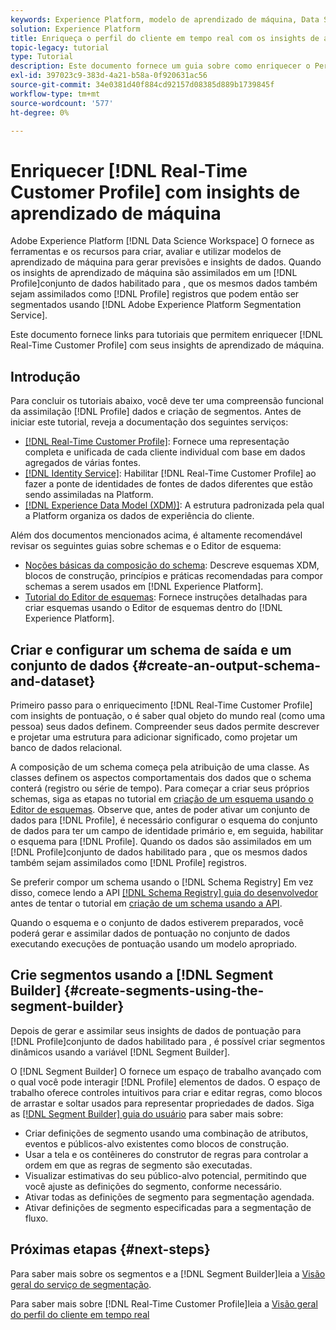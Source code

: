 ```yaml
---
keywords: Experience Platform, modelo de aprendizado de máquina, Data Science Workspace, Perfil do cliente em tempo real, tópicos populares, insights de aprendizado de máquina
solution: Experience Platform
title: Enriqueça o perfil do cliente em tempo real com os insights de aprendizado da máquina
topic-legacy: tutorial
type: Tutorial
description: Este documento fornece um guia sobre como enriquecer o Perfil do cliente em tempo real com insights de aprendizado de máquina.
exl-id: 397023c9-383d-4a21-b58a-0f920631ac56
source-git-commit: 34e0381d40f884cd92157d08385d889b1739845f
workflow-type: tm+mt
source-wordcount: '577'
ht-degree: 0%

---
```


# Enriquecer [!DNL Real-Time Customer Profile] com insights de aprendizado de máquina

Adobe Experience Platform [!DNL Data Science Workspace] O fornece as ferramentas e os recursos para criar, avaliar e utilizar modelos de aprendizado de máquina para gerar previsões e insights de dados. Quando os insights de aprendizado de máquina são assimilados em um [!DNL Profile]conjunto de dados habilitado para , que os mesmos dados também sejam assimilados como [!DNL Profile] registros que podem então ser segmentados usando [!DNL Adobe Experience Platform Segmentation Service].

Este documento fornece links para tutoriais que permitem enriquecer [!DNL Real-Time Customer Profile] com seus insights de aprendizado de máquina.

## Introdução

Para concluir os tutoriais abaixo, você deve ter uma compreensão funcional da assimilação [!DNL Profile] dados e criação de segmentos. Antes de iniciar este tutorial, reveja a documentação dos seguintes serviços:

- [[!DNL Real-Time Customer Profile]](../../profile/home.md): Fornece uma representação completa e unificada de cada cliente individual com base em dados agregados de várias fontes.
- [[!DNL Identity Service]](../../identity-service/home.md): Habilitar [!DNL Real-Time Customer Profile] ao fazer a ponte de identidades de fontes de dados diferentes que estão sendo assimiladas na Platform.
- [[!DNL Experience Data Model (XDM)]](../../xdm/home.md): A estrutura padronizada pela qual a Platform organiza os dados de experiência do cliente.

Além dos documentos mencionados acima, é altamente recomendável revisar os seguintes guias sobre schemas e o Editor de esquema:

- [Noções básicas da composição do schema](../../xdm/schema/composition.md): Descreve esquemas XDM, blocos de construção, princípios e práticas recomendadas para compor schemas a serem usados em [!DNL Experience Platform].
- [Tutorial do Editor de esquemas](../../xdm/tutorials/create-schema-ui.md): Fornece instruções detalhadas para criar esquemas usando o Editor de esquemas dentro do [!DNL Experience Platform].

## Criar e configurar um schema de saída e um conjunto de dados {#create-an-output-schema-and-dataset}

Primeiro passo para o enriquecimento [!DNL Real-Time Customer Profile] com insights de pontuação, o é saber qual objeto do mundo real (como uma pessoa) seus dados definem. Compreender seus dados permite descrever e projetar uma estrutura para adicionar significado, como projetar um banco de dados relacional.

A composição de um schema começa pela atribuição de uma classe. As classes definem os aspectos comportamentais dos dados que o schema conterá (registro ou série de tempo). Para começar a criar seus próprios schemas, siga as etapas no tutorial em [criação de um esquema usando o Editor de esquemas](../../xdm/tutorials/create-schema-ui.md). Observe que, antes de poder ativar um conjunto de dados para [!DNL Profile], é necessário configurar o esquema do conjunto de dados para ter um campo de identidade primário e, em seguida, habilitar o esquema para [!DNL Profile]. Quando os dados são assimilados em um [!DNL Profile]conjunto de dados habilitado para , que os mesmos dados também sejam assimilados como [!DNL Profile] registros.

Se preferir compor um schema usando o [!DNL Schema Registry] Em vez disso, comece lendo a API [[!DNL Schema Registry] guia do desenvolvedor](../../xdm/api/getting-started.md) antes de tentar o tutorial em [criação de um schema usando a API](../../xdm/tutorials/create-schema-api.md).

Quando o esquema e o conjunto de dados estiverem preparados, você poderá gerar e assimilar dados de pontuação no conjunto de dados executando execuções de pontuação usando um modelo apropriado.

## Crie segmentos usando a [!DNL Segment Builder] {#create-segments-using-the-segment-builder}

Depois de gerar e assimilar seus insights de dados de pontuação para [!DNL Profile]conjunto de dados habilitado para , é possível criar segmentos dinâmicos usando a variável [!DNL Segment Builder].

O [!DNL Segment Builder] O fornece um espaço de trabalho avançado com o qual você pode interagir [!DNL Profile] elementos de dados. O espaço de trabalho oferece controles intuitivos para criar e editar regras, como blocos de arrastar e soltar usados para representar propriedades de dados. Siga as [[!DNL Segment Builder] guia do usuário](../../segmentation/ui/segment-builder.md) para saber mais sobre:

- Criar definições de segmento usando uma combinação de atributos, eventos e públicos-alvo existentes como blocos de construção.
- Usar a tela e os contêineres do construtor de regras para controlar a ordem em que as regras de segmento são executadas.
- Visualizar estimativas do seu público-alvo potencial, permitindo que você ajuste as definições do segmento, conforme necessário.
- Ativar todas as definições de segmento para segmentação agendada.
- Ativar definições de segmento especificadas para a segmentação de fluxo.

## Próximas etapas {#next-steps}

Para saber mais sobre os segmentos e a [!DNL Segment Builder]leia a [Visão geral do serviço de segmentação](../../segmentation/home.md).

Para saber mais sobre [!DNL Real-Time Customer Profile]leia a [Visão geral do perfil do cliente em tempo real](../../profile/home.md)
